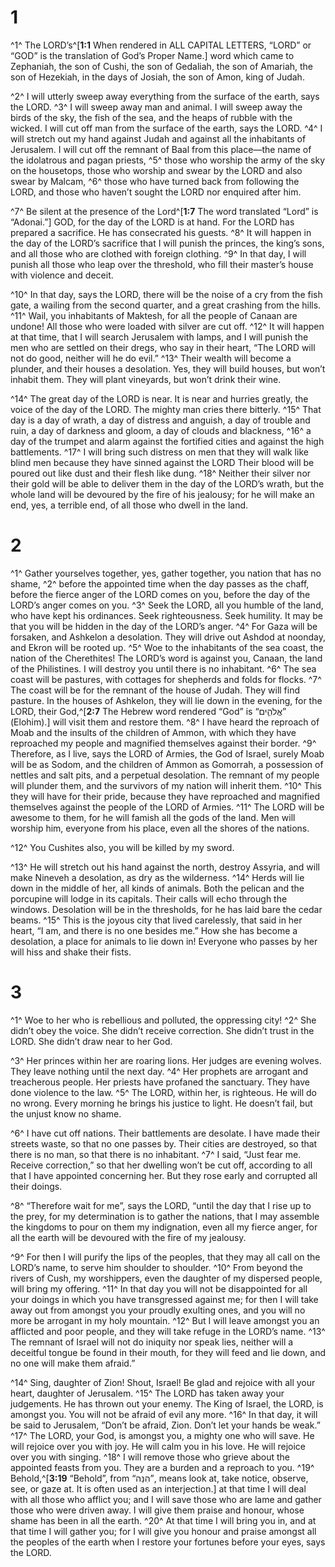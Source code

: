 # 1 
^1^ The LORD’s^[**1:1** When rendered in ALL CAPITAL LETTERS, “LORD” or “GOD” is the translation of God’s Proper Name.] word which came to Zephaniah, the son of Cushi, the son of Gedaliah, the son of Amariah, the son of Hezekiah, in the days of Josiah, the son of Amon, king of Judah. 


^2^ I will utterly sweep away everything from the surface of the earth, says the LORD. ^3^ I will sweep away man and animal. I will sweep away the birds of the sky, the fish of the sea, and the heaps of rubble with the wicked. I will cut off man from the surface of the earth, says the LORD. ^4^ I will stretch out my hand against Judah and against all the inhabitants of Jerusalem. I will cut off the remnant of Baal from this place—the name of the idolatrous and pagan priests, ^5^ those who worship the army of the sky on the housetops, those who worship and swear by the LORD and also swear by Malcam, ^6^ those who have turned back from following the LORD, and those who haven’t sought the LORD nor enquired after him. 

^7^ Be silent at the presence of the Lord^[**1:7** The word translated “Lord” is “Adonai.”] GOD, for the day of the LORD is at hand. For the LORD has prepared a sacrifice. He has consecrated his guests. ^8^ It will happen in the day of the LORD’s sacrifice that I will punish the princes, the king’s sons, and all those who are clothed with foreign clothing. ^9^ In that day, I will punish all those who leap over the threshold, who fill their master’s house with violence and deceit. 


^10^ In that day, says the LORD, there will be the noise of a cry from the fish gate, a wailing from the second quarter, and a great crashing from the hills. ^11^ Wail, you inhabitants of Maktesh, for all the people of Canaan are undone! All those who were loaded with silver are cut off. ^12^ It will happen at that time, that I will search Jerusalem with lamps, and I will punish the men who are settled on their dregs, who say in their heart, “The LORD will not do good, neither will he do evil.” ^13^ Their wealth will become a plunder, and their houses a desolation. Yes, they will build houses, but won’t inhabit them. They will plant vineyards, but won’t drink their wine. 

^14^ The great day of the LORD is near. It is near and hurries greatly, the voice of the day of the LORD. The mighty man cries there bitterly. ^15^ That day is a day of wrath, a day of distress and anguish, a day of trouble and ruin, a day of darkness and gloom, a day of clouds and blackness, ^16^ a day of the trumpet and alarm against the fortified cities and against the high battlements. ^17^ I will bring such distress on men that they will walk like blind men because they have sinned against the LORD Their blood will be poured out like dust and their flesh like dung. ^18^ Neither their silver nor their gold will be able to deliver them in the day of the LORD’s wrath, but the whole land will be devoured by the fire of his jealousy; for he will make an end, yes, a terrible end, of all those who dwell in the land. 

# 2 
^1^ Gather yourselves together, yes, gather together, you nation that has no shame, ^2^ before the appointed time when the day passes as the chaff, before the fierce anger of the LORD comes on you, before the day of the LORD’s anger comes on you. ^3^ Seek the LORD, all you humble of the land, who have kept his ordinances. Seek righteousness. Seek humility. It may be that you will be hidden in the day of the LORD’s anger. ^4^ For Gaza will be forsaken, and Ashkelon a desolation. They will drive out Ashdod at noonday, and Ekron will be rooted up. ^5^ Woe to the inhabitants of the sea coast, the nation of the Cherethites! The LORD’s word is against you, Canaan, the land of the Philistines. I will destroy you until there is no inhabitant. ^6^ The sea coast will be pastures, with cottages for shepherds and folds for flocks. ^7^ The coast will be for the remnant of the house of Judah. They will find pasture. In the houses of Ashkelon, they will lie down in the evening, for the LORD, their God,^[**2:7** The Hebrew word rendered “God” is “אֱלֹהִ֑ים” (Elohim).] will visit them and restore them. ^8^ I have heard the reproach of Moab and the insults of the children of Ammon, with which they have reproached my people and magnified themselves against their border. ^9^ Therefore, as I live, says the LORD of Armies, the God of Israel, surely Moab will be as Sodom, and the children of Ammon as Gomorrah, a possession of nettles and salt pits, and a perpetual desolation. The remnant of my people will plunder them, and the survivors of my nation will inherit them. ^10^ This they will have for their pride, because they have reproached and magnified themselves against the people of the LORD of Armies. ^11^ The LORD will be awesome to them, for he will famish all the gods of the land. Men will worship him, everyone from his place, even all the shores of the nations. 


^12^ You Cushites also, you will be killed by my sword. 

^13^ He will stretch out his hand against the north, destroy Assyria, and will make Nineveh a desolation, as dry as the wilderness. ^14^ Herds will lie down in the middle of her, all kinds of animals. Both the pelican and the porcupine will lodge in its capitals. Their calls will echo through the windows. Desolation will be in the thresholds, for he has laid bare the cedar beams. ^15^ This is the joyous city that lived carelessly, that said in her heart, “I am, and there is no one besides me.” How she has become a desolation, a place for animals to lie down in! Everyone who passes by her will hiss and shake their fists. 

# 3 
^1^ Woe to her who is rebellious and polluted, the oppressing city! ^2^ She didn’t obey the voice. She didn’t receive correction. She didn’t trust in the LORD. She didn’t draw near to her God. 

^3^ Her princes within her are roaring lions. Her judges are evening wolves. They leave nothing until the next day. ^4^ Her prophets are arrogant and treacherous people. Her priests have profaned the sanctuary. They have done violence to the law. ^5^ The LORD, within her, is righteous. He will do no wrong. Every morning he brings his justice to light. He doesn’t fail, but the unjust know no shame. 

^6^ I have cut off nations. Their battlements are desolate. I have made their streets waste, so that no one passes by. Their cities are destroyed, so that there is no man, so that there is no inhabitant. ^7^ I said, “Just fear me. Receive correction,” so that her dwelling won’t be cut off, according to all that I have appointed concerning her. But they rose early and corrupted all their doings. 

^8^ “Therefore wait for me”, says the LORD, “until the day that I rise up to the prey, for my determination is to gather the nations, that I may assemble the kingdoms to pour on them my indignation, even all my fierce anger, for all the earth will be devoured with the fire of my jealousy. 

^9^ For then I will purify the lips of the peoples, that they may all call on the LORD’s name, to serve him shoulder to shoulder. ^10^ From beyond the rivers of Cush, my worshippers, even the daughter of my dispersed people, will bring my offering. ^11^ In that day you will not be disappointed for all your doings in which you have transgressed against me; for then I will take away out from amongst you your proudly exulting ones, and you will no more be arrogant in my holy mountain. ^12^ But I will leave amongst you an afflicted and poor people, and they will take refuge in the LORD’s name. ^13^ The remnant of Israel will not do iniquity nor speak lies, neither will a deceitful tongue be found in their mouth, for they will feed and lie down, and no one will make them afraid.” 

^14^ Sing, daughter of Zion! Shout, Israel! Be glad and rejoice with all your heart, daughter of Jerusalem. ^15^ The LORD has taken away your judgements. He has thrown out your enemy. The King of Israel, the LORD, is amongst you. You will not be afraid of evil any more. ^16^ In that day, it will be said to Jerusalem, “Don’t be afraid, Zion. Don’t let your hands be weak.” ^17^ The LORD, your God, is amongst you, a mighty one who will save. He will rejoice over you with joy. He will calm you in his love. He will rejoice over you with singing. ^18^ I will remove those who grieve about the appointed feasts from you. They are a burden and a reproach to you. ^19^ Behold,^[**3:19** “Behold”, from “הִנֵּה”, means look at, take notice, observe, see, or gaze at. It is often used as an interjection.] at that time I will deal with all those who afflict you; and I will save those who are lame and gather those who were driven away. I will give them praise and honour, whose shame has been in all the earth. ^20^ At that time I will bring you in, and at that time I will gather you; for I will give you honour and praise amongst all the peoples of the earth when I restore your fortunes before your eyes, says the LORD. 
